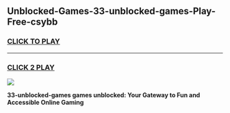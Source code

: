 
## Unblocked-Games-33-unblocked-games-Play-Free-csybb
<h3>
<a href="https://premium76.site?title=33-unblocked-games&ref=23A">CLICK TO PLAY</a></h3>
<hr>

<h3>
<a href="https://premium76.site?title=33-unblocked-games&ref=23A">CLICK 2 PLAY</a>
  
</h3>

<a href="https://premium76.site?title=33-unblocked-games&ref=23A"><img src="https://clearcache.store/games.png"></a>


**33-unblocked-games games unblocked: Your Gateway to Fun and Accessible Online Gaming**
